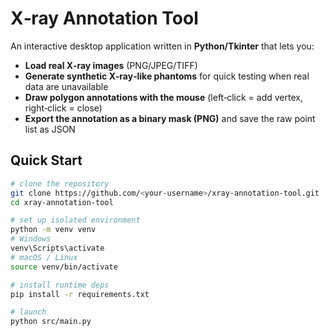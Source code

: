 # X‑ray Annotation Tool

An interactive desktop application written in **Python/Tkinter** that lets you:

* **Load real X‑ray images** (PNG/JPEG/TIFF)
* **Generate synthetic X‑ray‑like phantoms** for quick testing when real data are unavailable
* **Draw polygon annotations with the mouse** (left‑click = add vertex, right‑click = close)
* **Export the annotation as a binary mask (PNG)** and save the raw point list as JSON

## Quick Start

```bash
# clone the repository
git clone https://github.com/<your‑username>/xray-annotation-tool.git
cd xray-annotation-tool

# set up isolated environment
python -m venv venv
# Windows
venv\Scripts\activate
# macOS / Linux
source venv/bin/activate

# install runtime deps
pip install -r requirements.txt

# launch
python src/main.py